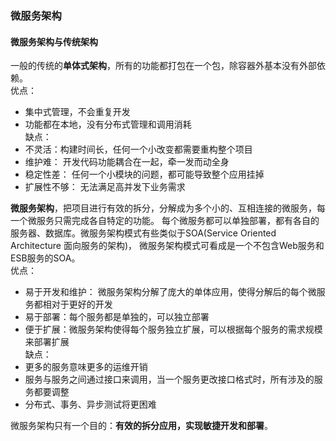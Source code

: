### 微服务架构

#### 微服务架构与传统架构
一般的传统的**单体式架构**，所有的功能都打包在一个包，除容器外基本没有外部依赖。<br/>
优点：<br/>
* 集中式管理，不会重复开发
* 功能都在本地，没有分布式管理和调用消耗<br/>
缺点：<br/>
* 不灵活：构建时间长，任何一个小改变都需要重构整个项目
* 维护难： 开发代码功能耦合在一起，牵一发而动全身
* 稳定性差： 任何一个小模块的问题，都可能导致整个应用挂掉
* 扩展性不够： 无法满足高并发下业务需求<br/>

**微服务架构**，把项目进行有效的拆分，分解成为多个小的、互相连接的微服务，每一个微服务只需完成各自特定的功能。
每个微服务都可以单独部署，都有各自的服务器、数据库。微服务架构模式有些类似于SOA(Service Oriented Architecture 面向服务的架构)，
微服务架构模式可看成是一个不包含Web服务和ESB服务的SOA。<br/>
优点：<br/>
* 易于开发和维护： 微服务架构分解了庞大的单体应用，使得分解后的每个微服务都相对于更好的开发
* 易于部署：每个服务都是单独的，可以独立部署
* 便于扩展：微服务架构使得每个服务独立扩展，可以根据每个服务的需求规模来部署扩展<br/>
缺点：<br/>
* 更多的服务意味更多的运维开销
* 服务与服务之间通过接口来调用，当一个服务更改接口格式时，所有涉及的服务都要调整
* 分布式、事务、异步测试将更困难<br/>

微服务架构只有一个目的：**有效的拆分应用，实现敏捷开发和部署**。
